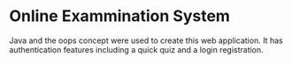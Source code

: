 # Online Exammination System

Java and the oops concept were used to create this web application. It has authentication features including a quick quiz and a login registration. 


